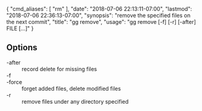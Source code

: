 {
    "cmd_aliases": [
        "rm"
    ],
    "date": "2018-07-06 22:13:11-07:00",
    "lastmod": "2018-07-06 22:36:13-07:00",
    "synopsis": "remove the specified files on the next commit",
    "title": "gg remove",
    "usage": "gg remove [-f] [-r] [-after] FILE [...]"
}

## Options

<dl class="flag_list">
	<dt>-after</dt>
	<dd>record delete for missing files</dd>
	<dt>-f</dt>
	<dt>-force</dt>
	<dd>forget added files, delete modified files</dd>
	<dt>-r</dt>
	<dd>remove files under any directory specified</dd>
</dl>
